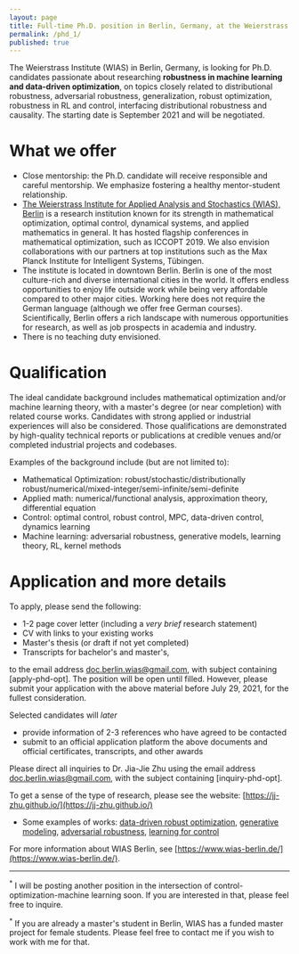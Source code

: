```yaml
---
layout: page
title: Full-time Ph.D. position in Berlin, Germany, at the Weierstrass Institute, on data-driven optimization and robust machine learning
permalink: /phd_1/
published: true
---
```


The Weierstrass Institute (WIAS) in Berlin, Germany, is looking for Ph.D. candidates passionate about researching **robustness in machine learning and data-driven optimization**, on topics closely related to distributional robustness, adversarial robustness, generalization, robust optimization, robustness in RL and control, interfacing distributional robustness and causality.
The starting date is September 2021 and will be negotiated.

# What we offer
  - Close mentorship: the Ph.D. candidate will receive responsible and careful mentorship. We emphasize fostering a healthy mentor-student relationship.
  - [The Weierstrass Institute for Applied Analysis and Stochastics (WIAS), Berlin](https://wias-berlin.de/) is a research institution known for its strength in mathematical optimization, optimal control, dynamical systems, and applied mathematics in general. It has hosted flagship conferences in mathematical optimization, such as ICCOPT 2019. We also envision collaborations with our partners at top institutions such as the Max Planck Institute for Intelligent Systems, Tübingen.
  - The institute is located in downtown Berlin. Berlin is one of the most culture-rich and diverse international cities in the world. It offers endless opportunities to enjoy life outside work while being very affordable compared to other major cities. Working here does not require the German language (although we offer free German courses). Scientifically, Berlin offers a rich landscape with numerous opportunities for research, as well as job prospects in academia and industry.
  - There is no teaching duty envisioned.

# Qualification

The ideal candidate background includes mathematical optimization and/or machine learning theory, with a master's degree (or near completion) with related course works. Candidates with strong applied or industrial experiences will also be considered. Those qualifications are demonstrated by high-quality technical reports or publications at credible venues and/or completed industrial projects and codebases.

Examples of the background include (but are not limited to):

- Mathematical Optimization: robust/stochastic/distributionally robust/numerical/mixed-integer/semi-infinite/semi-definite
- Applied math: numerical/functional analysis, approximation theory, differential equation
- Control: optimal control, robust control, MPC, data-driven control, dynamics learning
- Machine learning: adversarial robustness, generative models, learning theory, RL, kernel methods

# Application and more details

To apply, please send the following:

- 1-2 page cover letter (including a *very brief* research statement)
- CV with links to your existing works
- Master's thesis (or draft if not yet completed)
- Transcripts for bachelor's and master's,

to the email address [doc.berlin.wias@gmail.com](mailto:doc.berlin.wias@gmail.com), with subject containing [apply-phd-opt].
The position will be open until filled. However, please submit your application with the above material before July 29, 2021, for the fullest consideration.

Selected candidates will *later* 

- provide information of 2-3 references who have agreed to be contacted
- submit to an official application platform the above documents and official certificates, transcripts, and other awards 

Please direct all inquiries to Dr. Jia-Jie Zhu using the email address [doc.berlin.wias@gmail.com](mailto:doc.berlin.wias@gmail.com), with the subject containing [inquiry-phd-opt].

To get a sense of the type of research, please see the website: [https://jj-zhu.github.io/](https://jj-zhu.github.io/)


  - Some examples of works: [data-driven robust optimization](https://arxiv.org/pdf/2006.06981.pdf), [generative modeling](https://arxiv.org/pdf/1702.07956.pdf), [adversarial robustness](https://www.researchgate.net/profile/Jia-Jie-Zhu-2/publication/353043949_Adversarially_Robust_Kernel_Smoothing/links/60e5c90030e8e50c01eb132e/Adversarially-Robust-Kernel-Smoothing.pdf), [learning for control](https://arxiv.org/pdf/2106.13066.pdf)

For more information about WIAS Berlin, see [https://www.wias-berlin.de/](https://www.wias-berlin.de/).

---
<sup>*</sup> I will be posting another position in the intersection of control-optimization-machine learning soon. If you are interested in that, please feel free to inquire.

<sup>*</sup> If you are already a master's student in Berlin, WIAS has a funded master project for female students. Please feel free to contact me if you wish to work with me for that.
